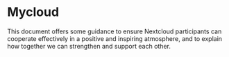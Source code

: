 # Mycloud
This document offers some guidance to ensure Nextcloud participants can cooperate effectively in a positive and inspiring atmosphere, and to explain how together we can strengthen and support each other.
